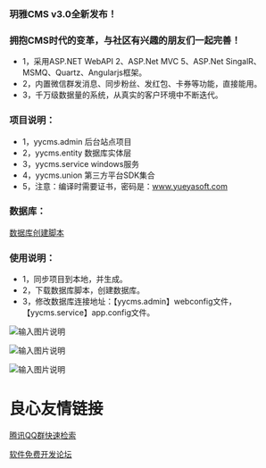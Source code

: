 ### 玥雅CMS v3.0全新发布！
### 拥抱CMS时代的变革，与社区有兴趣的朋友们一起完善！
- 1，采用ASP.NET WebAPI 2、ASP.Net MVC 5、ASP.Net SingalR、MSMQ、Quartz、Angularjs框架。
- 2，内置微信群发消息、同步粉丝、发红包、卡券等功能，直接能用。
- 3，千万级数据量的系统，从真实的客户环境中不断迭代。

### 项目说明：
- 1，yycms.admin   后台站点项目
- 2，yycms.entity  数据库实体层
- 3，yycms.service windows服务
- 4，yycms.union   第三方平台SDK集合
- 5，注意：编译时需要证书，密码是：www.yueyasoft.com

### 数据库：
[数据库创建脚本](http://pan.baidu.com/s/1sjGagLR)

### 使用说明：
- 1，同步项目到本地，并生成。
- 2，下载数据库脚本，创建数据库。
- 3，修改数据库连接地址：【yycms.admin】webconfig文件，【yycms.service】app.config文件。

![输入图片说明](http://git.oschina.net/uploads/images/2015/1008/222146_9fa56e7c_490310.jpeg "在这里输入图片标题")

![输入图片说明](http://git.oschina.net/uploads/images/2015/1008/222218_152b5016_490310.jpeg "在这里输入图片标题")

![输入图片说明](http://git.oschina.net/uploads/images/2015/1008/222226_d680c8d4_490310.jpeg "在这里输入图片标题")

 # 良心友情链接

[腾讯QQ群快速检索](http://u.720life.cn/s/8cf73f7c)

[软件免费开发论坛](http://u.720life.cn/s/bbb01dc0)